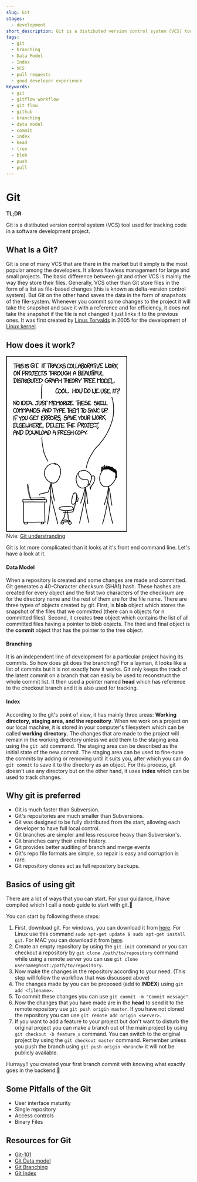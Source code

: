 ```yaml
---
slug: Git
stages:
  - development
short_description: Git is a distibuted version control system (VCS) tool used for tracking code in a software development project.
tags:
  - git 
  - branching
  - Data Model
  - Index
  - VCS
  - pull requests
  - good developer experience
keywords:
  - git
  - gitflow workflow
  - git flow
  - github
  - branching 
  - data model
  - commit
  - index
  - head
  - tree
  - blob
  - push
  - pull
---
```


# Git 

**TL;DR**

Git is a distibuted version control system (VCS) tool used for tracking code in a software development project.

## What Is a Git?

Git is one of many VCS that are there in the market but it simply is the most popular among the developers. It allows flawless management for large and small projects. The basic difference between git and other VCS is mainly the way they store their files. Generally, VCS other than Git store files in the form of a list as file-based changes (this is known as delta-version control system). 
But Git on the other hand saves the data in the form of snapshots of the file-system. Whenever you commit some changes to the project it will take the snapshot and save it with a reference and for efficiency, it does not take the snapshot if the file is not changed it just links it to the previous ones.
It was first created by [Linus Torvalds](https://en.wikipedia.org/wiki/Linus_Torvalds) in 2005 for the development of [Linux kernel](https://en.wikipedia.org/wiki/Linux_kernel).


## How does it work?

![Git_understanding](/files/Git_i_dont_know.png)</br>
Nvie: [Git understranding](https://medium.com/hackernoon/https-medium-com-zspajich-understanding-git-data-model-95eb16cc99f5)

Git is lot more complicated than it looks at it's front end command line. Let's have a look at it.

#### Data Model

When a repository is created and some changes are made and committed. Git generates a 40-Character checksum (SHA1) hash. These hashes are created for every object and the first two characters of the checksum are for the directory name and the rest of them are for the file name. 
There are three types of objects created by git. First, is **blob** object which stores the snapshot of the files that we committed (there can n objects for n committed files). Second, it creates **tree** object which contains the list of all committed files having a pointer to blob objects. The third and final object is the **commit** object that has the pointer to the tree object.

#### Branching

It is an independent line of development for a particular project having its commits. So how does git does the branching? For a layman, it looks like a list of commits but it is not exactly how it works. Git only keeps the track of the latest commit on a branch that can easily be used to reconstruct the whole commit list. It then used a pointer named **head** which has reference to the checkout branch and it is also used for tracking.

#### Index

According to the git's point of view, it has mainly three areas: **Working directory, staging area, and the repository**. When we work on a project on our local machine, it is stored in your computer's filesystem which can be called **working directory**. The changes that are made to the project will remain in the working directory unless we add them to the staging area using the `git add` command. The staging area can be described as the initial state of the new commit. The staging area can be used to fine-tune the commits by adding or removing until it suits you, after which you can do `git commit` to save it to the directory as an object. For this process, git doesn't use any directory but on the other hand, it uses **index** which can be used to track changes.



## Why git is preferred

- Git is much faster than Subversion.
- Git's repositories are much smaller than Subversions.
- Git was designed to be fully distributed from the start, allowing each developer to have full local control.
- Git branches are simpler and less resource heavy than Subversion's.
- Git branches carry their entire history.
- Git provides better auditing of branch and merge events
- Git's repo file formats are simple, so repair is easy and corruption is rare.
- Git repository clones act as full repository backups.

## Basics of using git
There are a lot of ways that you can start. For your guidance, I have compiled which I call a noob guide to start with git.🙂

You can start by following these steps:

1. First, download git. For windows, you can download it from [here](https://git-scm.com/downloads). For Linux use this command `sudo apt-get update $ sudo apt-get install git`. For MAC you can download it from [here](https://sourceforge.net/projects/git-osx-installer/files/).
2. Create an empty repository by using the `git init` command or you can checkout a repository by `git clone /path/to/repository` command while using a remote server you can use `git clone username@host:/path/to/repository`.
3. Now make the changes in the repository according to your need. (This step will follow the workflow that was discussed above)
4. The changes made by you can be proposed (add to **INDEX**) using `git add <filename>`.
5. To commit these changes you can use `git commit -m "Commit message"`.
6. Now the changes that you have made are in the **head** to send it to the remote repository use `git push origin master`. If you have not cloned the repository you can use `git remote add origin <server>`.
7. If you want to add a feature to your project but don't want to disturb the original project you can make a branch out of the main project by using `git checkout -b feature_x` command. You can switch to the original project by using the `git checkout master` command. Remember unless you push the branch using `git push origin <branch>` it will not be publicly available.


Hurrayy!! you created your first branch commit with knowing what exactly goes in the backend.🎉

## Some Pitfalls of the Git 

- User interface maturity
- Single repository
- Access controls
- Binary Files

## Resources for Git 

- [Git-101](https://rogerdudler.github.io/git-guide/)
- [Git Data model](https://medium.com/hackernoon/https-medium-com-zspajich-understanding-git-data-model-95eb16cc99f5)
- [Git Branching](https://medium.com/hackernoon/understanding-git-branching-2662f5882f9)
- [Git Index](https://medium.com/hackernoon/understanding-git-index-4821a0765cf)

